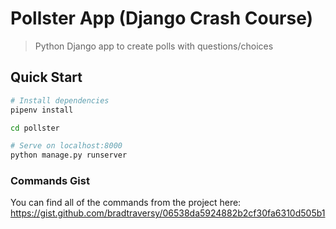 # Pollster App (Django Crash Course)

> Python Django app to create polls with questions/choices

## Quick Start

``` bash
# Install dependencies
pipenv install

cd pollster

# Serve on localhost:8000
python manage.py runserver
```

### Commands Gist
You can find all of the commands from the project here:
https://gist.github.com/bradtraversy/06538da5924882b2cf30fa6310d505b1

